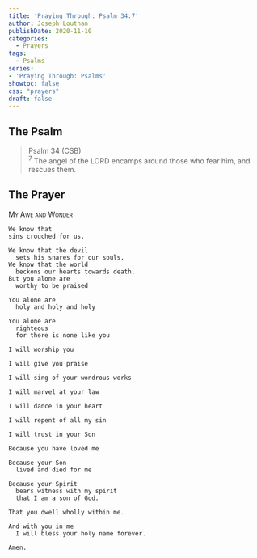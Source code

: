 ```yaml
---
title: 'Praying Through: Psalm 34:7'
author: Joseph Louthan
publishDate: 2020-11-10
categories:
  - Prayers
tags:
  - Psalms
series:
- 'Praying Through: Psalms'
showtoc: false
css: "prayers"
draft: false
---
```

## The Psalm

>Psalm 34 (CSB)  
><sup>7</sup> The angel of the LORD encamps around those who fear him, and rescues them. 

## The Prayer

<div style="font-variant: small-caps;">
My Awe and Wonder
</div>

```text
We know that 
sins crouched for us.

We know that the devil
  sets his snares for our souls.
We know that the world
  beckons our hearts towards death.
But you alone are
  worthy to be praised

You alone are
  holy and holy and holy

You alone are
  righteous
  for there is none like you

I will worship you

I will give you praise

I will sing of your wondrous works

I will marvel at your law

I will dance in your heart

I will repent of all my sin

I will trust in your Son

Because you have loved me

Because your Son
  lived and died for me

Because your Spirit
  bears witness with my spirit
  that I am a son of God.

That you dwell wholly within me.

And with you in me
  I will bless your holy name forever.

Amen.
```
